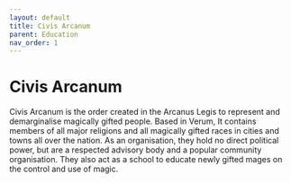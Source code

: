 ```yaml
---
layout: default
title: Civis Arcanum
parent: Education
nav_order: 1
---
```


# Civis Arcanum

Civis Arcanum is the order created in the Arcanus Legis to represent and demarginalise magically gifted people. Based in Verum, It contains members of all major religions and all magically gifted races in cities and towns all over the nation. As an organisation, they hold no direct political power, but are a respected advisory body and a popular community organisation. They also act as a school to educate newly gifted mages on the control and use of magic.
